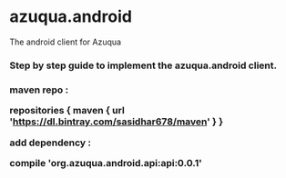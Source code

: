 # azuqua.android
The android client for Azuqua

<h3> Step by step guide to implement the azuqua.android client. <h3>

maven repo : 

repositories {
    maven {
        url 'https://dl.bintray.com/sasidhar678/maven'
    }
}

add dependency : 

compile 'org.azuqua.android.api:api:0.0.1'
